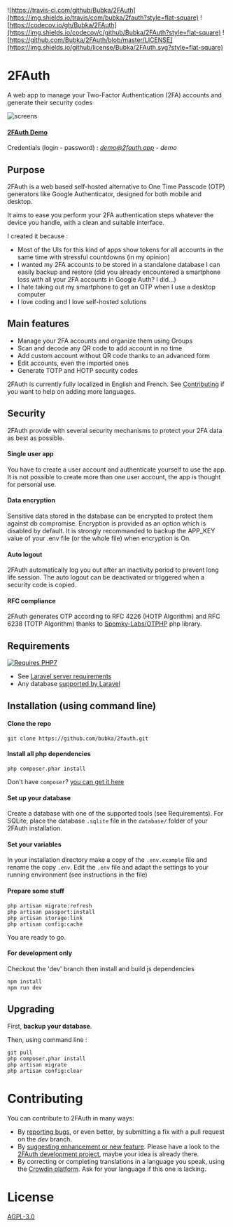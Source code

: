 ![https://travis-ci.com/github/Bubka/2FAuth](https://img.shields.io/travis/com/bubka/2fauth?style=flat-square)
![https://codecov.io/gh/Bubka/2FAuth](https://img.shields.io/codecov/c/github/Bubka/2FAuth?style=flat-square)
![https://github.com/Bubka/2FAuth/blob/master/LICENSE](https://img.shields.io/github/license/Bubka/2FAuth.svg?style=flat-square)


# 2FAuth
A web app to manage your Two-Factor Authentication (2FA) accounts and generate their security codes

![screens](https://user-images.githubusercontent.com/858858/100485897-18c21400-3102-11eb-9c72-ea0b1b46ef2e.png)

#### [2FAuth Demo](https://demo.2fauth.app/)

Credentials (login - password) : *demo@2fauth.app* - *demo*

## Purpose
2FAuth is a web based self-hosted alternative to One Time Passcode (OTP) generators like Google Authenticator, designed for both mobile and desktop.

It aims to ease you perform your 2FA authentication steps whatever the device you handle, with a clean and suitable interface.

I created it because :
* Most of the UIs for this kind of apps show tokens for all accounts in the same time with stressful countdowns (in my opinion)
* I wanted my 2FA accounts to be stored in a standalone database I can easily backup and restore (did you already encountered a smartphone loss with all your 2FA accounts in Google Auth? I did...)
* I hate taking out my smartphone to get an OTP when I use a desktop computer
* I love coding and I love self-hosted solutions

## Main features
* Manage your 2FA accounts and organize them using Groups
* Scan and decode any QR code to add account in no time
* Add custom account without QR code thanks to an advanced form
* Edit accounts, even the imported ones
* Generate TOTP and HOTP security codes

2FAuth is currently fully localized in English and French. See [Contributing](#Contributing) if you want to help on adding more languages.

## Security

2FAuth provide with several security mechanisms to protect your 2FA data as best as possible.

#### Single user app
You have to create a user account and authenticate yourself to use the app. It is not possible to create more than one user account, the app is thought for personal use.

#### Data encryption
Sensitive data stored in the database can be encrypted to protect them against db compromise. Encryption is provided as an option which is disabled by default. It is strongly recommanded to backup the APP_KEY value of your .env file (or the whole file) when encryption is On.

#### Auto logout
2FAuth automatically log you out after an inactivity period to prevent long life session. The auto logout can be deactivated or triggered when a security code is copied.

#### RFC compliance
2FAuth generates OTP according to RFC 4226 (HOTP Algorithm) and RFC 6238 (TOTP Algorithm) thanks to [Spomky-Labs/OTPHP](https://github.com/Spomky-Labs/otphp) php library.

## Requirements
[![Requires PHP7](https://img.shields.io/badge/php-7.3.*-red.svg?style=flat-square)](https://secure.php.net/downloads.php) 
* See [Laravel server requirements](https://laravel.com/docs/7.x/installation#server-requirements)
* Any database [supported by Laravel](https://laravel.com/docs/7.x/database)

## Installation (using command line)

#### Clone the repo
```
git clone https://github.com/bubka/2fauth.git
```

#### Install all php dependencies
```
php composer.phar install
```
Don't have `composer`? [you can get it here](https://getcomposer.org/download/)

#### Set up your database

Create a database with one of the supported tools (see Requirements).
For SQLite, place the database `.sqlite` file in the `database/` folder of your 2FAuth installation.

#### Set your variables

In your installation directory make a copy of the `.env.example` file and rename the copy `.env`.
Edit the `.env` file and adapt the settings to your running environment (see instructions in the file)

#### Prepare some stuff
```
php artisan migrate:refresh
php artisan passport:install
php artisan storage:link
php artisan config:cache
```
You are ready to go.

#### For development only
Checkout the 'dev' branch then install and build js dependencies
```
npm install
npm run dev
```

## Upgrading
First, **backup your database**.

Then, using command line :
```
git pull
php composer.phar install
php artisan migrate
php artisan config:clear
```

# Contributing
You can contribute to 2FAuth in many ways:

- By [reporting bugs](https://github.com/Bubka/2FAuth/issues/new?template=bug_report.md), or even better, by submitting a fix with a pull request on the *dev* branch.
- By [suggesting enhancement or new feature](https://github.com/Bubka/2FAuth/issues/new?template=feature_request.md). Please have a look to the [2FAuth development project](https://github.com/Bubka/2FAuth/projects/2), maybe your idea is already there.
- By correcting or completing translations in a language you speak, using the [Crowdin platform](https://crowdin.com/project/2fauth). Ask for your language if this one is lacking.

# License
[AGPL-3.0](https://www.gnu.org/licenses/agpl-3.0.html)

